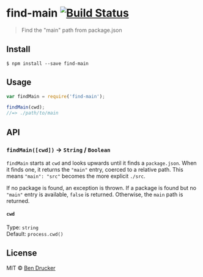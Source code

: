 # find-main [![Build Status](https://travis-ci.org/bendrucker/find-main.svg?branch=master)](https://travis-ci.org/bendrucker/find-main)

> Find the "main" path from package.json


## Install

```
$ npm install --save find-main
```


## Usage

```js
var findMain = require('find-main');

findMain(cwd);
//=> ./path/to/main
```

## API

### `findMain([cwd])` -> `String` / `Boolean`

`findMain` starts at `cwd` and looks upwards until it finds a `package.json`. When it finds one, it returns the `"main"` entry, coerced to a relative path. This means `"main": "src"` becomes the more explicit `./src`.

If no package is found, an exception is thrown. If a package is found but no `"main"` entry is available, `false` is returned. Otherwise, the `main` path is returned.

#### `cwd`

Type: `string`  
Default: `process.cwd()`


## License

MIT © [Ben Drucker](http://bendrucker.me)
